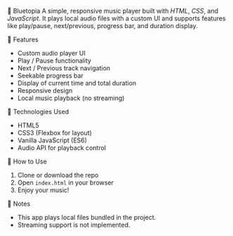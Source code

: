 🎵 Bluetopia
A simple, responsive music player built with *HTML*, *CSS*, and *JavaScript*. It plays local audio files with a custom UI and supports features like play/pause, next/previous, progress bar, and duration display.

🔧 Features

- Custom audio player UI  
- Play / Pause functionality  
- Next / Previous track navigation  
- Seekable progress bar  
- Display of current time and total duration  
- Responsive design  
- Local music playback (no streaming)

🚀 Technologies Used

- HTML5  
- CSS3 (Flexbox for layout)  
- Vanilla JavaScript (ES6)  
- Audio API for playback control

🔄 How to Use

1. Clone or download the repo  
2. Open `index.html` in your browser  
3. Enjoy your music!

📌 Notes

- This app plays local files bundled in the project.  
- Streaming support is not implemented.  


